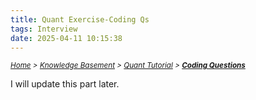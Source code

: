 ```yaml
---
title: Quant Exercise-Coding Qs
tags: Interview
date: 2025-04-11 10:15:38
---
```

*<small>[Home](/About/index.html) > [Knowledge Basement](/tags/Interview/index.html) > [Quant Tutorial](/2023/09/11/Interview/Quant-Tutorial/Quant-Tutorial/index.html) > **[Coding Questions](/2023/09/11/Interview/Quant-Tutorial/Coding-Qs/index.html)</small>***



I will update this part later. 